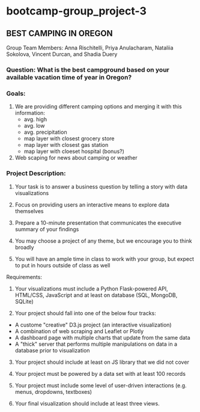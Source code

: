 # bootcamp-group_project-3

## BEST CAMPING IN OREGON 

Group Team Members: Anna Rischitelli, Priya Anulacharam, Nataliia Sokolova, Vincent Durcan, and Shadia Duery

### Question: What is the best campground based on your available vacation time of year in Oregon? 

### Goals: 
1) We are providing different camping options and merging it with this information:
    - avg. high
    - avg. low
    - avg. precipitation
    - map layer with closest grocery store
    - map layer with closest gas station
    - map layer with cloeset hospital (bonus?)
2) Web scaping for news about camping or weather



### Project Description:

1) Your task is to answer a business question by telling a story with data visualizations

2) Focus on providing users an interactive means to explore data themselves

3) Prepare a 10-minute presentation that communicates the executive summary of your findings

4) You may choose a project of any theme, but we encourage you to think broadly

5) You will have an ample time in class to work with your group, but expect to put in hours outside of class as well

Requirements:

1) Your visualizations must include a Python Flask-powered API, HTML/CSS, JavaScript and at least on database (SQL, MongoDB, SQLite)

2) Your project should fall into one of the below four tracks:
- A custome "creative" D3.js project (an interactive visualization)
- A combination of web scraping and Leaflet or Plotly
- A dashboard page with multiple charts that update from the same data
- A "thick" server that performs multiple manipulations on data in a database prior to visualization 

3) Your project should include at least on JS library that we did not cover

4) Your project must be powered by a data set with at least 100 records

5) Your project must include some level of user-driven interactions (e.g. menus, dropdowns, textboxes)

6) Your final visualization should include at least three views.
